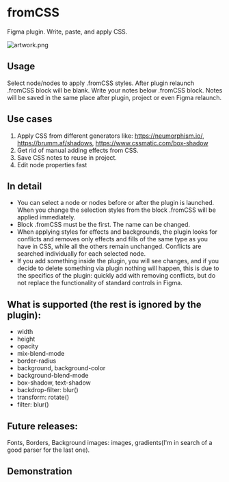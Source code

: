 # fromCSS

Figma plugin. Write, paste, and apply CSS.

![artwork.png](https://i.imgur.com/UielVtc.png)

## Usage
Select node/nodes to apply .fromCSS styles. After plugin relaunch .fromCSS block will be blank.
Write your notes below .fromCSS block. Notes will be saved in the same place after plugin, project or even Figma relaunch.

## Use cases
1. Apply CSS from different generators like:
https://neumorphism.io/, https://brumm.af/shadows, https://www.cssmatic.com/box-shadow
2. Get rid of manual adding effects from CSS.
3. Save CSS notes to reuse in project.
4. Edit node properties fast

## In detail
* You can select a node or nodes before or after the plugin is launched. When you change the selection styles from the block .fromCSS will be applied immediately.
* Block .fromCSS must be the first. The name can be changed.
* When applying styles for effects and backgrounds, the plugin looks for conflicts and removes only effects and fills of the same type as you have in CSS, while all the others remain unchanged. Conflicts are searched individually for each selected node.
* If you add something inside the plugin, you will see changes, and if you decide to delete something via plugin nothing will happen, this is due to the specifics of the plugin: quickly add with removing conflicts, but do not replace the functionality of standard controls in Figma.

## What is supported (the rest is ignored by the plugin):
* width
* height
* opacity
* mix-blend-mode
* border-radius
* background, background-color
* background-blend-mode
* box-shadow, text-shadow
* backdrop-filter: blur()
* transform: rotate()
* filter: blur()

## Future releases:
Fonts, Borders, Background images: images, gradients(I'm in search of a good parser for the last one).

## Demonstration
